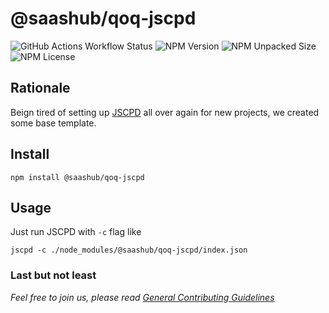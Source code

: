 # @saashub/qoq-jscpd

![GitHub Actions Workflow Status](https://img.shields.io/github/actions/workflow/status/saashub-it/qoq/main.yml) ![NPM Version](https://img.shields.io/npm/v/%40saashub%2Fqoq-jscpd) ![NPM Unpacked Size](https://img.shields.io/npm/unpacked-size/%40saashub%2Fqoq-jscpd) ![NPM License](https://img.shields.io/npm/l/%40saashub%2Fqoq-jscpd)

## Rationale

Beign tired of setting up [JSCPD](https://www.npmjs.com/package/jscpd) all over again for new projects, we created some base template.

## Install

    npm install @saashub/qoq-jscpd

## Usage

Just run JSCPD with `-c` flag like

    jscpd -c ./node_modules/@saashub/qoq-jscpd/index.json

### Last but not least

_Feel free to join us, please read [General Contributing Guidelines](https://github.com/saashub-it/qoq/blob/master/.github/CONTRIBUTING.md)_
